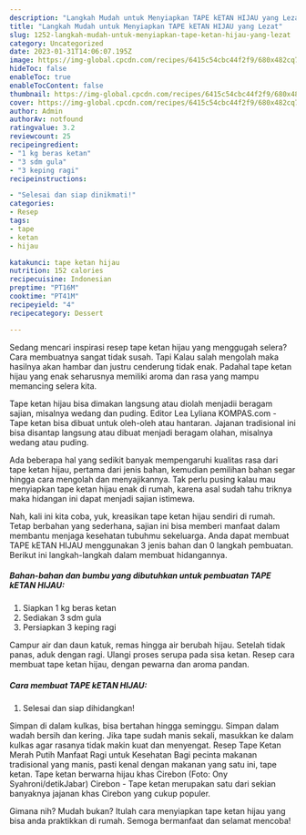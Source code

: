 ```yaml
---
description: "Langkah Mudah untuk Menyiapkan TAPE kETAN HIJAU yang Lezat"
title: "Langkah Mudah untuk Menyiapkan TAPE kETAN HIJAU yang Lezat"
slug: 1252-langkah-mudah-untuk-menyiapkan-tape-ketan-hijau-yang-lezat
category: Uncategorized
date: 2023-01-31T14:06:07.195Z
image: https://img-global.cpcdn.com/recipes/6415c54cbc44f2f9/680x482cq70/tape-ketan-hijau-foto-resep-utama.jpg
hideToc: false
enableToc: true
enableTocContent: false
thumbnail: https://img-global.cpcdn.com/recipes/6415c54cbc44f2f9/680x482cq70/tape-ketan-hijau-foto-resep-utama.jpg
cover: https://img-global.cpcdn.com/recipes/6415c54cbc44f2f9/680x482cq70/tape-ketan-hijau-foto-resep-utama.jpg
author: Admin
authorAv: notfound
ratingvalue: 3.2
reviewcount: 25
recipeingredient:
- "1 kg beras ketan"
- "3 sdm gula"
- "3 keping ragi"
recipeinstructions:

- "Selesai dan siap dinikmati!"
categories:
- Resep
tags:
- tape
- ketan
- hijau

katakunci: tape ketan hijau 
nutrition: 152 calories
recipecuisine: Indonesian
preptime: "PT16M"
cooktime: "PT41M"
recipeyield: "4"
recipecategory: Dessert

---
```



Sedang mencari inspirasi resep tape ketan hijau yang menggugah selera? Cara membuatnya sangat tidak susah. Tapi Kalau salah mengolah maka hasilnya akan hambar dan justru cenderung tidak enak. Padahal tape ketan hijau yang enak seharusnya memiliki aroma dan rasa yang mampu memancing selera kita.


Tape ketan hijau bisa dimakan langsung atau diolah menjadii beragam sajian, misalnya wedang dan puding. Editor Lea Lyliana KOMPAS.com - Tape ketan bisa dibuat untuk oleh-oleh atau hantaran. Jajanan tradisional ini bisa disantap langsung atau dibuat menjadi beragam olahan, misalnya wedang atau puding.

Ada beberapa hal yang sedikit banyak mempengaruhi kualitas rasa dari tape ketan hijau, pertama dari jenis bahan, kemudian pemilihan bahan segar hingga cara mengolah dan menyajikannya. Tak perlu pusing kalau mau menyiapkan tape ketan hijau enak di rumah, karena asal sudah tahu triknya maka hidangan ini dapat menjadi sajian istimewa.


Nah, kali ini kita coba, yuk, kreasikan tape ketan hijau sendiri di rumah. Tetap berbahan yang sederhana, sajian ini bisa memberi manfaat dalam membantu menjaga kesehatan tubuhmu sekeluarga. Anda dapat membuat TAPE kETAN HIJAU menggunakan 3 jenis bahan dan 0 langkah pembuatan. Berikut ini langkah-langkah dalam membuat hidangannya.

<!--inarticleads1-->

##### Bahan-bahan dan bumbu yang dibutuhkan untuk pembuatan TAPE kETAN HIJAU:

1. Siapkan 1 kg beras ketan
1. Sediakan 3 sdm gula
1. Persiapkan 3 keping ragi


Campur air dan daun katuk, remas hingga air berubah hijau. Setelah tidak panas, aduk dengan ragi. Ulangi proses serupa pada sisa ketan. Resep cara membuat tape ketan hijau, dengan pewarna dan aroma pandan. 

<!--inarticleads2-->

##### Cara membuat TAPE kETAN HIJAU:


1. Selesai dan siap dihidangkan!

Simpan di dalam kulkas, bisa bertahan hingga seminggu. Simpan dalam wadah bersih dan kering. Jika tape sudah manis sekali, masukkan ke dalam kulkas agar rasanya tidak makin kuat dan menyengat. Resep Tape Ketan Merah Putih Manfaat Ragi untuk Kesehatan Bagi pecinta makanan tradisional yang manis, pasti kenal dengan makanan yang satu ini, tape ketan. Tape ketan berwarna hijau khas Cirebon (Foto: Ony Syahroni/detikJabar) Cirebon - Tape ketan merupakan satu dari sekian banyaknya jajanan khas Cirebon yang cukup populer. 

Gimana nih? Mudah bukan? Itulah cara menyiapkan tape ketan hijau yang bisa anda praktikkan di rumah. Semoga bermanfaat dan selamat mencoba!

